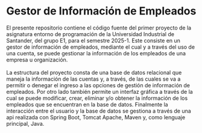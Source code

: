 # Gestor de Información de Empleados 
El presente repositorio contiene el código fuente del primer proyecto de la asignatura entorno de programación de la Universidad Industrial de Santander, del grupo E1, para el semestre 2025-1. Este consiste en un gestor de información de empleados, mediante el cual y a través del uso de una cuenta, se puede gestionar la información de los empleados de una empresa u organización. <br> <br> 
La estructura del proyecto consta de una base de datos relacional que maneja la información de las cuentas y, a través, de las cuales se va a permitir o denegar el ingreso a las opciones de gestión de información de empleados. Por otro lado también permite un interfaz gráfica a través de la cual se puede modificar, crear, eliminar y/o obtener la información de los empleados que se encuentran en la base de datos. Finalmente la interacción entre el usuario y la base de datos se gestiona a través de una api realizada con Spring Boot, Tomcat Apache, Maven y, como lenguaje principal, Java.
